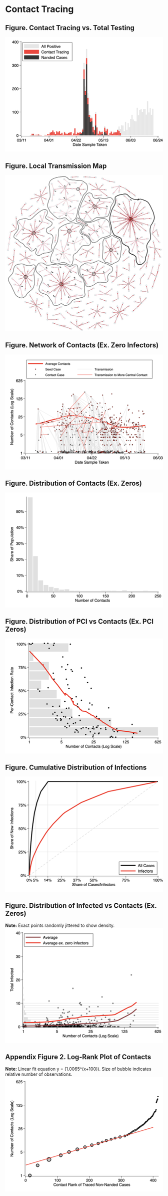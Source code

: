 # Contact Tracing

## Figure. Contact Tracing vs. Total Testing
![](tracing-total.png)

## Figure. Local Transmission Map
![](network-map.png)

## Figure. Network of Contacts (Ex. Zero Infectors)
![](transmission-map.png)

## Figure. Distribution of Contacts (Ex. Zeros)
![](hist-contacts.png)

## Figure. Distribution of PCI vs Contacts (Ex. PCI Zeros)
![](pci-contacts.png)

## Figure. Cumulative Distribution of Infections
![](transmission-cdf.png)

## Figure. Distribution of Infected vs Contacts (Ex. Zeros)
**Note:** Exact points randomly jittered to show density.
![](infected-contacts.png)

## Appendix Figure 2. Log-Rank Plot of Contacts

**Note:** Linear fit equation y = (1.0065^(x+100)).
Size of bubble indicates relative number of observations.
![](logrank.png)
